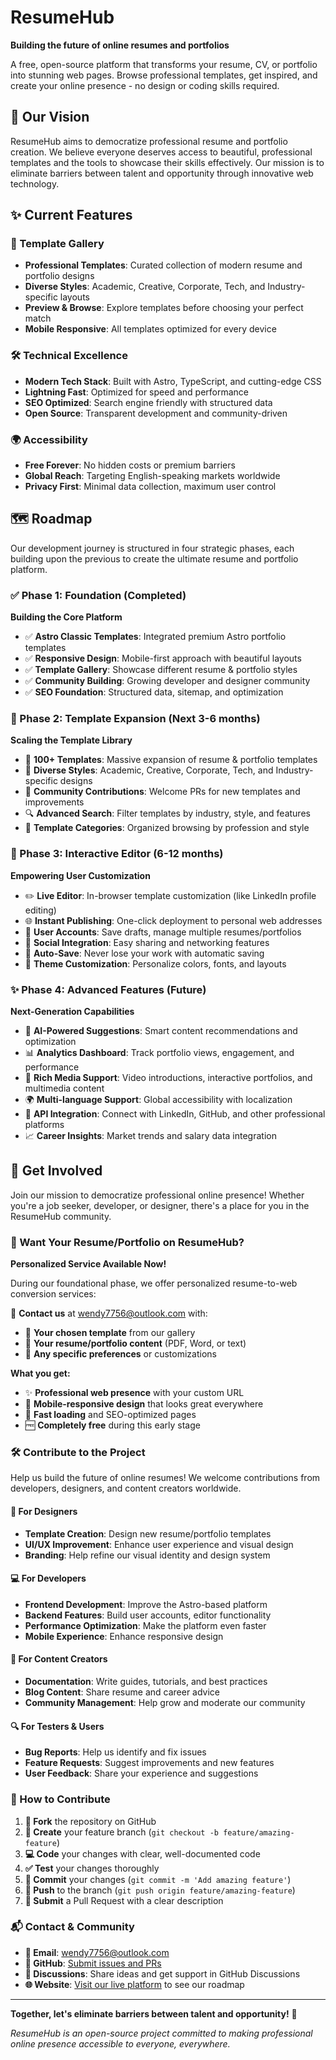 # ResumeHub

**Building the future of online resumes and portfolios**

A free, open-source platform that transforms your resume, CV, or portfolio into stunning web pages. Browse professional templates, get inspired, and create your online presence - no design or coding skills required.

## 🎯 Our Vision

ResumeHub aims to democratize professional resume and portfolio creation. We believe everyone deserves access to beautiful, professional templates and the tools to showcase their skills effectively. Our mission is to eliminate barriers between talent and opportunity through innovative web technology.

## ✨ Current Features

### 🎨 Template Gallery
- **Professional Templates**: Curated collection of modern resume and portfolio designs
- **Diverse Styles**: Academic, Creative, Corporate, Tech, and Industry-specific layouts
- **Preview & Browse**: Explore templates before choosing your perfect match
- **Mobile Responsive**: All templates optimized for every device

### 🛠️ Technical Excellence
- **Modern Tech Stack**: Built with Astro, TypeScript, and cutting-edge CSS
- **Lightning Fast**: Optimized for speed and performance
- **SEO Optimized**: Search engine friendly with structured data
- **Open Source**: Transparent development and community-driven

### 🌍 Accessibility
- **Free Forever**: No hidden costs or premium barriers
- **Global Reach**: Targeting English-speaking markets worldwide
- **Privacy First**: Minimal data collection, maximum user control

## 🗺️ Roadmap

Our development journey is structured in four strategic phases, each building upon the previous to create the ultimate resume and portfolio platform.

### ✅ Phase 1: Foundation (Completed)
**Building the Core Platform**
- ✅ **Astro Classic Templates**: Integrated premium Astro portfolio templates
- ✅ **Responsive Design**: Mobile-first approach with beautiful layouts
- ✅ **Template Gallery**: Showcase different resume & portfolio styles
- ✅ **Community Building**: Growing developer and designer community
- ✅ **SEO Foundation**: Structured data, sitemap, and optimization

### 🚀 Phase 2: Template Expansion (Next 3-6 months)
**Scaling the Template Library**
- 📝 **100+ Templates**: Massive expansion of resume & portfolio templates
- 🎨 **Diverse Styles**: Academic, Creative, Corporate, Tech, and Industry-specific designs
- 🤝 **Community Contributions**: Welcome PRs for new templates and improvements
- 🔍 **Advanced Search**: Filter templates by industry, style, and features
- 📱 **Template Categories**: Organized browsing by profession and style

### 🎯 Phase 3: Interactive Editor (6-12 months)
**Empowering User Customization**
- ✏️ **Live Editor**: In-browser template customization (like LinkedIn profile editing)
- 🌐 **Instant Publishing**: One-click deployment to personal web addresses
- 👤 **User Accounts**: Save drafts, manage multiple resumes/portfolios
- 🔗 **Social Integration**: Easy sharing and networking features
- 💾 **Auto-Save**: Never lose your work with automatic saving
- 🎨 **Theme Customization**: Personalize colors, fonts, and layouts

### ✨ Phase 4: Advanced Features (Future)
**Next-Generation Capabilities**
- 🤖 **AI-Powered Suggestions**: Smart content recommendations and optimization
- 📊 **Analytics Dashboard**: Track portfolio views, engagement, and performance
- 🎥 **Rich Media Support**: Video introductions, interactive portfolios, and multimedia content
- 🌍 **Multi-language Support**: Global accessibility with localization
- 🔗 **API Integration**: Connect with LinkedIn, GitHub, and other professional platforms
- 📈 **Career Insights**: Market trends and salary data integration

## 🤝 Get Involved

Join our mission to democratize professional online presence! Whether you're a job seeker, developer, or designer, there's a place for you in the ResumeHub community.

### 💼 Want Your Resume/Portfolio on ResumeHub?

**Personalized Service Available Now!**

During our foundational phase, we offer personalized resume-to-web conversion services:

📧 **Contact us** at [wendy7756@outlook.com](mailto:wendy7756@outlook.com) with:
- 🎯 **Your chosen template** from our gallery
- 📄 **Your resume/portfolio content** (PDF, Word, or text)
- 🎨 **Any specific preferences** or customizations

**What you get:**
- ✨ **Professional web presence** with your custom URL
- 📱 **Mobile-responsive design** that looks great everywhere
- 🚀 **Fast loading** and SEO-optimized pages
- 🆓 **Completely free** during this early stage

### 🛠️ Contribute to the Project

Help us build the future of online resumes! We welcome contributions from developers, designers, and content creators worldwide.

#### 🎨 For Designers
- **Template Creation**: Design new resume/portfolio templates
- **UI/UX Improvement**: Enhance user experience and visual design
- **Branding**: Help refine our visual identity and design system

#### 💻 For Developers
- **Frontend Development**: Improve the Astro-based platform
- **Backend Features**: Build user accounts, editor functionality
- **Performance Optimization**: Make the platform even faster
- **Mobile Experience**: Enhance responsive design

#### 📝 For Content Creators
- **Documentation**: Write guides, tutorials, and best practices
- **Blog Content**: Share resume and career advice
- **Community Management**: Help grow and moderate our community

#### 🔍 For Testers & Users
- **Bug Reports**: Help us identify and fix issues
- **Feature Requests**: Suggest improvements and new features
- **User Feedback**: Share your experience and suggestions

### 🚀 How to Contribute

1. **🍴 Fork** the repository on GitHub
2. **🌿 Create** your feature branch (`git checkout -b feature/amazing-feature`)
3. **💻 Code** your changes with clear, well-documented code
4. **✅ Test** your changes thoroughly
5. **📝 Commit** your changes (`git commit -m 'Add amazing feature'`)
6. **🔀 Push** to the branch (`git push origin feature/amazing-feature`)
7. **🎯 Submit** a Pull Request with a clear description

### 📬 Contact & Community

- **📧 Email**: [wendy7756@outlook.com](mailto:wendy7756@outlook.com)
- **🔗 GitHub**: [Submit issues and PRs](https://github.com/wendy7756/resume-to-web)
- **💬 Discussions**: Share ideas and get support in GitHub Discussions
- **🌐 Website**: [Visit our live platform](/roadmap/) to see our roadmap

---

**Together, let's eliminate barriers between talent and opportunity!** 🌟

*ResumeHub is an open-source project committed to making professional online presence accessible to everyone, everywhere.*

